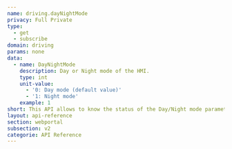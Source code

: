```yaml
---
name: driving.dayNightMode
privacy: Full Private
type:
  - get
  - subscribe
domain: driving
params: none
data:
  - name: DayNightMode
    description: Day or Night mode of the HMI.
    type: int
    unit-value:
      - '0: Day mode (default value)'
      - '1: Night mode'
    example: 1
short: This API allows to know the status of the Day/Night mode parameter.
layout: api-reference
section: webportal
subsection: v2
categorie: API Reference
---
```


